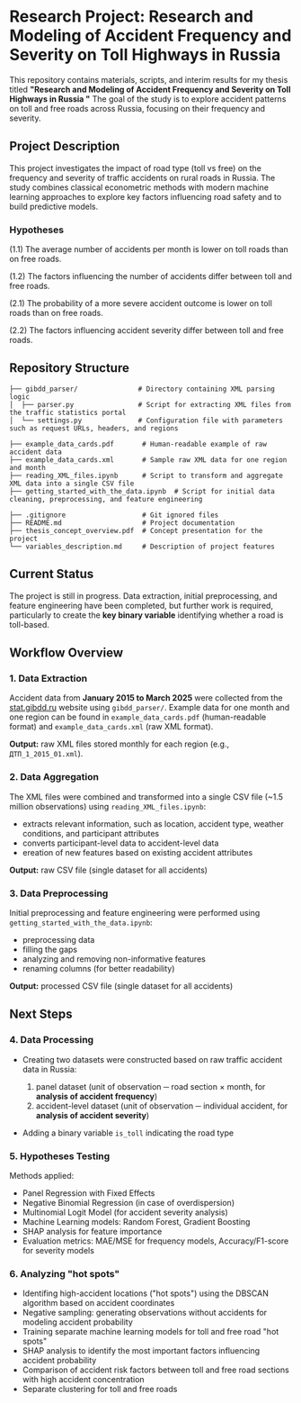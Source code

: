 # Research Project: Research and Modeling of Accident Frequency and Severity on Toll Highways in Russia

This repository contains materials, scripts, and interim results for my thesis titled **"Research and Modeling of Accident Frequency and Severity on Toll Highways in Russia
"** The goal of the study is to explore accident patterns on toll and free roads across Russia, focusing on their frequency and severity.

## Project Description
This project investigates the impact of road type (toll vs free) on the frequency and severity of traffic accidents on rural roads in Russia. The study combines classical econometric methods with modern machine learning approaches to explore key factors influencing road safety and to build predictive models.

### Hypotheses

(1.1) The average number of accidents per month is lower on toll roads than on free roads.

(1.2) The factors influencing the number of accidents differ between toll and free roads.

(2.1) The probability of a more severe accident outcome is lower on toll roads than on free roads.

(2.2) The factors influencing accident severity differ between toll and free roads.


## Repository Structure

```text
├── gibdd_parser/               # Directory containing XML parsing logic
│  ├── parser.py                # Script for extracting XML files from the traffic statistics portal
│  └── settings.py              # Configuration file with parameters such as request URLs, headers, and regions

├── example_data_cards.pdf       # Human-readable example of raw accident data
├── example_data_cards.xml       # Sample raw XML data for one region and month
├── reading_XML_files.ipynb      # Script to transform and aggregate XML data into a single CSV file
├── getting_started_with_the_data.ipynb  # Script for initial data cleaning, preprocessing, and feature engineering

├── .gitignore                   # Git ignored files
├── README.md                    # Project documentation
├── thesis_concept_overview.pdf  # Concept presentation for the project
└── variables_description.md     # Description of project features
```

## Current Status
The project is still in progress. Data extraction, initial preprocessing, and feature engineering have been completed, but further work is required, particularly to create the **key binary variable** identifying whether a road is toll-based.


## Workflow Overview  
### 1. **Data Extraction**  
Accident data from **January 2015 to March 2025** were collected from the [stat.gibdd.ru](http://stat.gibdd.ru) website using `gibdd_parser/`. Example data for one month and one region can be found in `example_data_cards.pdf` (human-readable format) and `example_data_cards.xml` (raw XML format).  

**Output:** raw XML files stored monthly for each region (e.g., `ДТП_1_2015_01.xml`).  


### 2. **Data Aggregation**  
The XML files were combined and transformed into a single CSV file (~1.5 million observations) using `reading_XML_files.ipynb`:
  - extracts relevant information, such as location, accident type, weather conditions, and participant attributes  
  - converts participant-level data to accident-level data  
  - ereation of new features based on existing accident attributes

**Output:** raw CSV file (single dataset for all accidents)


### 3. **Data Preprocessing**  
Initial preprocessing and feature engineering were performed using `getting_started_with_the_data.ipynb`:  
  - preprocessing data  
  - filling the gaps
  - analyzing and removing non-informative features
  - renaming columns (for better readability)

**Output:** processed CSV file (single dataset for all accidents)


## Next Steps  


### 4. **Data Processing**
- Creating two datasets were constructed based on raw traffic accident data in Russia:
  1. panel dataset (unit of observation ─ road section × month, for **analysis of accident frequency**)
  2. accident-level dataset (unit of observation ─ individual accident, for **analysis of accident severity**)

- Adding a binary variable `is_toll` indicating the road type


### 5. Hypotheses Testing
Methods applied:
- Panel Regression with Fixed Effects
- Negative Binomial Regression (in case of overdispersion)
- Multinomial Logit Model (for accident severity analysis)
- Machine Learning models: Random Forest, Gradient Boosting
- SHAP analysis for feature importance
- Evaluation metrics: MAE/MSE for frequency models, Accuracy/F1-score for severity models


### 6. Analyzing "hot spots"
- Identifing high-accident locations ("hot spots") using the DBSCAN algorithm based on accident coordinates
- Negative sampling: generating observations without accidents for modeling accident probability
- Training separate machine learning models for toll and free road "hot spots"
- SHAP analysis to identify the most important factors influencing accident probability
- Comparison of accident risk factors between toll and free road sections with high accident concentration
- Separate clustering for toll and free roads